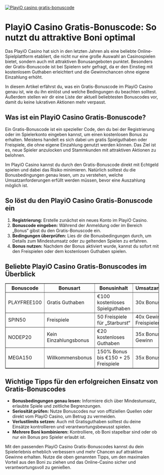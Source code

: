 [![PlayiO casino gratis-bonuscode](https://123-caf.pages.dev/gitsignup.png)](https://vrmoo.ru/Bt82HjjY)

<h1>PlayiO Casino Gratis-Bonuscode: So nutzt du attraktive Boni optimal</h1>  <p>Das PlayiO Casino hat sich in den letzten Jahren als eine beliebte Online-Spielplattform etabliert, die nicht nur eine große Auswahl an Casinospielen bietet, sondern auch mit attraktiven Bonusangeboten punktet. Besonders der Gratis-Bonuscode ist bei Spielern sehr gefragt, da er den Einstieg mit kostenlosem Guthaben erleichtert und die Gewinnchancen ohne eigene Einzahlung erhöht.</p>  <p>In diesem Artikel erfährst du, was ein Gratis-Bonuscode im PlayiO Casino genau ist, wie du ihn einlöst und welche Bedingungen du beachten solltest. Außerdem stellen wir dir eine Liste der aktuell beliebtesten Bonuscodes vor, damit du keine lukrativen Aktionen mehr verpasst.</p>  <h2>Was ist ein PlayiO Casino Gratis-Bonuscode?</h2>  <p>Ein Gratis-Bonuscode ist ein spezieller Code, den du bei der Registrierung oder im Spielerkonto eingeben kannst, um einen kostenlosen Bonus zu erhalten. Meistens handelt es sich dabei um gratis Spielguthaben oder Freispiele, die ohne eigene Einzahlung genutzt werden können. Das Ziel ist es, neue Spieler anzulocken und Stammkunden mit attraktiven Aktionen zu belohnen.</p>  <p>Im PlayiO Casino kannst du durch den Gratis-Bonuscode direkt mit Echtgeld spielen und dabei das Risiko minimieren. Natürlich solltest du die Bonusbedingungen genau lesen, um zu verstehen, welche Umsatzanforderungen erfüllt werden müssen, bevor eine Auszahlung möglich ist.</p>  <h2>So löst du den PlayiO Casino Gratis-Bonuscode ein</h2>  <ol>   <li><strong>Registrierung:</strong> Erstelle zunächst ein neues Konto im PlayiO Casino.</li>   <li><strong>Bonuscode eingeben:</strong> Während der Anmeldung oder im Bereich „Bonus“ gibst du den Gratis-Bonuscode ein.</li>   <li><strong>Bedingungen überprüfen:</strong> Lies dir die Bonusbedingungen durch, um Details zum Mindestumsatz oder zu geltenden Spielen zu erfahren.</li>   <li><strong>Bonus nutzen:</strong> Nachdem der Bonus aktiviert wurde, kannst du sofort mit den Freispielen oder dem kostenlosen Guthaben spielen.</li> </ol>  <h2>Beliebte PlayiO Casino Gratis-Bonuscodes im Überblick</h2>  <table border="1" cellpadding="8" cellspacing="0">   <thead>     <tr>       <th>Bonuscode</th>       <th>Bonusart</th>       <th>Bonusinhalt</th>       <th>Umsatzanforderung</th>       <th>Gültigkeit</th>     </tr>   </thead>   <tbody>     <tr>       <td>PLAYFREE100</td>       <td>Gratis Guthaben</td>       <td>€100 kostenloses Spielguthaben</td>       <td>30x Bonusbetrag</td>       <td>30 Tage</td>     </tr>     <tr>       <td>SPIN50</td>       <td>Freispiele</td>       <td>50 Freispiele für „Starburst“</td>       <td>40x Gewinne aus Freispielen</td>       <td>7 Tage</td>     </tr>     <tr>       <td>NODEP20</td>       <td>Kein Einzahlungsbonus</td>       <td>€20 kostenloses Guthaben</td>       <td>35x Bonus + Gewinn</td>       <td>14 Tage</td>     </tr>     <tr>       <td>MEGA150</td>       <td>Willkommensbonus</td>       <td>150% Bonus bis €150 + 25 Freispiele</td>       <td>35x Bonus</td>       <td>30 Tage</td>     </tr>   </tbody> </table>  <h2>Wichtige Tipps für den erfolgreichen Einsatz von Gratis-Bonuscodes</h2>  <ul>   <li><strong>Bonusbedingungen genau lesen:</strong> Informiere dich über Mindestumsatz, erlaubte Spiele und zeitliche Begrenzungen.</li>   <li><strong>Seriosität prüfen:</strong> Nutze Bonuscodes nur von offiziellen Quellen oder direkt vom PlayiO Casino, um Betrug zu vermeiden.</li>   <li><strong>Verlustlimits setzen:</strong> Auch mit Gratisguthaben solltest du deine Einsätze kontrollieren und verantwortungsbewusst spielen.</li>   <li><strong>Mehrere Boni kombinieren:</strong> Kontrolliere, ob Boni stapelbar sind oder ob nur ein Bonus pro Spieler erlaubt ist.</li> </ul>  <p>Mit den passenden PlayiO Casino Gratis-Bonuscodes kannst du dein Spielerlebnis erheblich verbessern und mehr Chancen auf attraktive Gewinne erhalten. Nutze die oben genannten Tipps, um den maximalen Vorteil aus den Boni zu ziehen und das Online-Casino sicher und verantwortungsvoll zu genießen.</p>